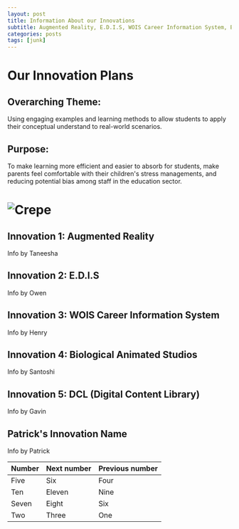 ```yaml
---
layout: post
title: Information About our Innovations
subtitle: Augmented Reality, E.D.I.S, WOIS Career Information System, Biological Animated Studios by MIT, DCL (Digital Content Library), (Patrick's Innovation)
categories: posts
tags: [junk]
---
```

# Our Innovation Plans 
## Overarching Theme:
Using engaging examples and learning methods to allow students to apply their conceptual understand to real-world scenarios.
## Purpose:
To make learning more efficient and easier to absorb for students, make parents feel comfortable with their children's stress managements, and reducing potential bias among staff in the education sector.


![Crepe](https://www.google.com/url?sa=i&url=https%3A%2F%2Fwww.ansys.com%2Fblog%2Fwhat-is-business-innovation-how-simulation-fosters-it&psig=AOvVaw1k5fUGnGsHG9BkX30D3gm8&ust=1685740965227000&source=images&cd=vfe&ved=0CBEQjRxqFwoTCJihz82Ao_8CFQAAAAAdAAAAABAD)
=======
## Innovation 1: Augmented Reality
Info by Taneesha

## Innovation 2: E.D.I.S
Info by Owen


## Innovation 3: WOIS Career Information System
Info by Henry


## Innovation 4: Biological Animated Studios
Info by Santoshi


## Innovation 5: DCL (Digital Content Library)
Info by Gavin


## Patrick's Innovation Name
Info by Patrick



| Number | Next number | Previous number |
| :------ |:--- | :--- |
| Five | Six | Four |
| Ten | Eleven | Nine |
| Seven | Eight | Six |
| Two | Three | One |
